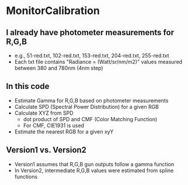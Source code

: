 # MonitorCalibration 

## I already have photometer measurements for R,G,B
- e.g., 51-red.txt, 102-red.txt, 153-red.txt, 204-red.txt, 255-red.txt
- Each txt file contains "Radiance = (Watt/sr/nm/m2)" values measured between 380 and 780nm (4nm step)

## In this code
- Estimate Gamma for R,G,B based on photometer measurements
- Calculate SPD (Spectral Power Distribution) for a given RGB
- Calculate XYZ from SPD
   - dot product of SPD and CMF (Color Matching Function)
   - For CMF, CIE1931 is used
- Estimate the nearest RGB for a given xyY

## Version1 vs. Version2
- Version1 assumes that R,G,B gun outputs follow a gamma function
- In Version2, intermediate R,G,B values were estimated from spline functions
